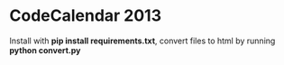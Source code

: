 # CodeCalendar 2013
Install with **pip install requirements.txt**, convert files to html by running **python convert.py**
